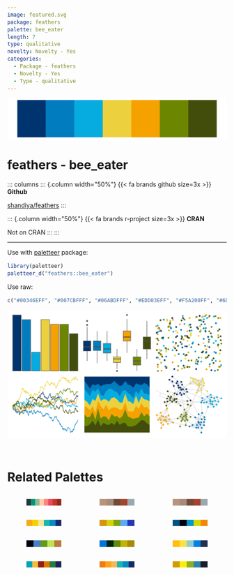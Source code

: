 ```yaml
---
image: featured.svg
package: feathers
palette: bee_eater
length: 7
type: qualitative
novelty: Novelty - Yes
categories:
  - Package - feathers
  - Novelty - Yes
  - Type - qualitative
---
```


![](featured.svg)

# feathers - bee_eater 

::: columns
::: {.column width="50%"}
{{< fa brands github size=3x >}}
**Github**

[shandiya/feathers](https://github.com/shandiya/feathers)
:::

::: {.column width="50%"}
{{< fa brands r-project size=3x >}}
**CRAN**

Not on CRAN
:::
:::

<hr> 

Use with [paletteer](https://emilhvitfeldt.github.io/paletteer/) package:

```r
library(paletteer)
paletteer_d("feathers::bee_eater")
```

Use raw:

```r
c("#00346EFF", "#007CBFFF", "#06ABDFFF", "#EDD03EFF", "#F5A200FF", "#6D8600FF", "#424D0CFF")
``` 

![](examples.png) 

<br>

# Related Palettes

<div class="list" style="display: grid; grid-template-columns: auto auto auto;"> <figure class="figure">
<a href="../../awtools/a_palette/"> <img src="../../awtools/a_palette/featured.svg" style="width: 100%;" class="figure-img"></a>
</figure> <figure class="figure">
<a href="../../ButterflyColors/hamadryas_feronia/"> <img src="../../ButterflyColors/hamadryas_feronia/featured.svg" style="width: 100%;" class="figure-img"></a>
</figure> <figure class="figure">
<a href="../../ButterflyColors/hamadryas_feronia/"> <img src="../../ButterflyColors/hamadryas_feronia/featured.svg" style="width: 100%;" class="figure-img"></a>
</figure> <figure class="figure">
<a href="../../LaCroixColoR/Lemon/"> <img src="../../LaCroixColoR/Lemon/featured.svg" style="width: 100%;" class="figure-img"></a>
</figure> <figure class="figure">
<a href="../../fishualize/Holacanthus_ciliaris/"> <img src="../../fishualize/Holacanthus_ciliaris/featured.svg" style="width: 100%;" class="figure-img"></a>
</figure> <figure class="figure">
<a href="../../fishualize/Pomacanthus_paru/"> <img src="../../fishualize/Pomacanthus_paru/featured.svg" style="width: 100%;" class="figure-img"></a>
</figure> <figure class="figure">
<a href="../../fishualize/Thalassoma_pavo/"> <img src="../../fishualize/Thalassoma_pavo/featured.svg" style="width: 100%;" class="figure-img"></a>
</figure> <figure class="figure">
<a href="../../fishualize/Acanthurus_coeruleus/"> <img src="../../fishualize/Acanthurus_coeruleus/featured.svg" style="width: 100%;" class="figure-img"></a>
</figure> <figure class="figure">
<a href="../../fishualize/Rhinecanthus_aculeatus/"> <img src="../../fishualize/Rhinecanthus_aculeatus/featured.svg" style="width: 100%;" class="figure-img"></a>
</figure> <figure class="figure">
<a href="../../MetBrewer/Lakota/"> <img src="../../MetBrewer/Lakota/featured.svg" style="width: 100%;" class="figure-img"></a>
</figure> <figure class="figure">
<a href="../../LaCroixColoR/Orange/"> <img src="../../LaCroixColoR/Orange/featured.svg" style="width: 100%;" class="figure-img"></a>
</figure> <figure class="figure">
<a href="../../fishualize/Halichoeres_garnoti/"> <img src="../../fishualize/Halichoeres_garnoti/featured.svg" style="width: 100%;" class="figure-img"></a>
</figure> 
</div>
